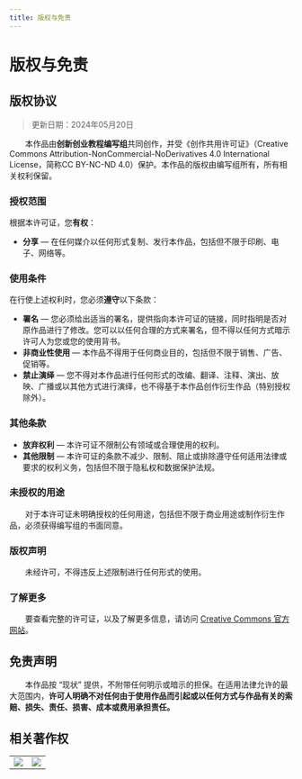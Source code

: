 ```yaml
---
title: 版权与免责
---
```


# 版权与免责

## 版权协议

> 更新日期：2024年05月20日

&emsp;&emsp;本作品由**创新创业教程编写组**共同创作，并受《创作共用许可证》（Creative Commons Attribution-NonCommercial-NoDerivatives 4.0 International License，简称CC BY-NC-ND 4.0）保护。本作品的版权由编写组所有，所有相关权利保留。

### 授权范围

根据本许可证，您**有权**：

- **分享** — 在任何媒介以任何形式复制、发行本作品，包括但不限于印刷、电子、网络等。

### 使用条件

在行使上述权利时，您必须**遵守**以下条款：

- **署名** — 您必须给出适当的署名，提供指向本许可证的链接，同时指明是否对原作品进行了修改。您可以以任何合理的方式来署名，但不得以任何方式暗示许可人为您或您的使用背书。
- **非商业性使用** — 本作品不得用于任何商业目的，包括但不限于销售、广告、促销等。
- **禁止演绎** — 您不得对本作品进行任何形式的改编、翻译、注释、演出、放映、广播或以其他方式进行演绎，也不得基于本作品创作衍生作品（特别授权除外）。

### 其他条款

- **放弃权利** — 本许可证不限制公有领域或合理使用的权利。
- **其他限制** — 本许可证的条款不减少、限制、阻止或排除遵守任何适用法律或要求的权利义务，包括但不限于隐私权和数据保护法规。

### 未授权的用途

&emsp;&emsp;对于本许可证未明确授权的任何用途，包括但不限于商业用途或制作衍生作品，必须获得编写组的书面同意。

### 版权声明
&emsp;&emsp;未经许可，不得违反上述限制进行任何形式的使用。

### 了解更多
&emsp;&emsp;要查看完整的许可证，以及了解更多信息，请访问 [Creative Commons 官方网站](https://creativecommons.org/licenses/by-nc-nd/4.0/)。


## 免责声明

&emsp;&emsp;本作品按 “现状” 提供，不附带任何明示或暗示的担保。在适用法律允许的最大范围内，**许可人明确不对任何由于使用作品而引起或以任何方式与作品有关的索赔、损失、责任、损害、成本或费用承担责任。**


## 相关著作权
<table>
    <tr>
        <td>
            <img src="https://typora-img-1301299232.cos.ap-shanghai.myqcloud.com/innovation/202405202315148.png" style="max-width: 100%; height: auto;">
        </td>
        <td>
            <img src="https://typora-img-1301299232.cos.ap-shanghai.myqcloud.com/innovation/202405202313115.png" style="max-width: 100%; height: auto;">
        </td>
    </tr>
</table>